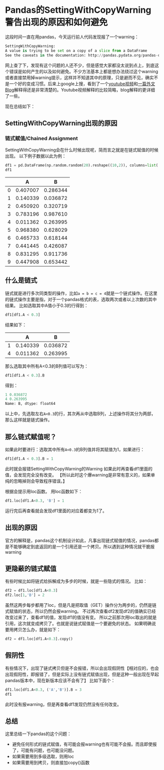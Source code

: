﻿# Pandas的SettingWithCopyWarning警告出现的原因和如何避免

这段时间一直在用pandas，今天运行前人代码发现报了一个warning：
```python
SettingWithCopyWarning: 
A value is trying to be set on a copy of a slice from a DataFrame 
See the caveats in the documentation: http://pandas.pydata.org/pandas-docs/stable/indexing.html#indexing-view-versus-copy
```

网上查了下，发现有这个问题的人还不少，但是感觉大家都没太说到点上，到底这个错误是如何产生的以及如何避免。不少方法基本上都是想办法绕过这个warning或者直接禁用掉warning提示，这样并不知道其中的原理，只是避而不见，确实不是一个好的变成习惯。后来上google上搜，看到了一个[youtube视频](https://www.youtube.com/watch?v=4R4WsDJ-KVc)和[一篇外文Blog](https://www.dataquest.io/blog/settingwithcopywarning/)解释得还是非常清楚的。Youtube视频解释的比较简略，blog解释的更详细了一些。 

现在总结如下：

## SettingWithCopyWarning出现的原因

### 链式赋值/Chained Assignment
SettingWithCopyWarning会在什么时候出现呢，简而言之就是在链式赋值的时候出现。 
以下例子数据以此为例：

```python
df1 = pd.DataFrame(np.random.random(20).reshape((10,2)), columns=list('AB'))
df1
```

<table>
<thead>
<tr>
  <th></th>
  <th>A</th>
  <th>B</th>
</tr>
</thead>
<tbody><tr>
  <td>0</td>
  <td>0.407007</td>
  <td>0.286344</td>
</tr>
<tr>
  <td>1</td>
  <td>0.140339</td>
  <td>0.036872</td>
</tr>
<tr>
  <td>2</td>
  <td>0.450920</td>
  <td>0.320719</td>
</tr>
<tr>
  <td>3</td>
  <td>0.783196</td>
  <td>0.987610</td>
</tr>
<tr>
  <td>4</td>
  <td>0.011362</td>
  <td>0.263995</td>
</tr>
<tr>
  <td>5</td>
  <td>0.968380</td>
  <td>0.628029</td>
</tr>
<tr>
  <td>6</td>
  <td>0.465733</td>
  <td>0.618144</td>
</tr>
<tr>
  <td>7</td>
  <td>0.441445</td>
  <td>0.426087</td>
</tr>
<tr>
  <td>8</td>
  <td>0.831295</td>
  <td>0.911736</td>
</tr>
<tr>
  <td>9</td>
  <td>0.447908</td>
  <td>0.653442</td>
</tr>
</tbody></table>


## 什么是链式
链式就是进行多次同类型的操作，比如`a = b = c = 4`就是一个链式操作。在这里的链式操作主要是指，对于一个pandas格式的表，选取两次或者以上次数的其中结果。 
比如选取其中A值小于0.3的行得到：

```python
df1[df1.A < 0.3]
```

结果如下：
<table>
<thead>
<tr>
  <th></th>
  <th>A</th>
  <th>B</th>
</tr>
</thead>
<tbody><tr>
  <td>1</td>
  <td>0.140339</td>
  <td>0.036872</td>
</tr>
<tr>
  <td>4</td>
  <td>0.011362</td>
  <td>0.263995</td>
</tr>
</tbody></table>


那么选取其中所有A<0.3的B列值可以写为：

```python
df1[df1.A < 0.3].B
```

得到：

```python
1 0.036872 
4 0.263995 
Name: B, dtype: float64
```

以上中，先选取左右`A<0.3`的行，其次再从中选取B列，上述操作将其分为两部，那么这样就是链式操作。

## 那么链式赋值呢？
如果此时要进行：选取其中所有`A<0.3`的B列值并将其赋值为1，如果进行：

```python
df1[df1.A < 0.3].B = 1
```

此时就会报错SettingWithCopyWarning的Warning 
如果此时再查看df1里面的值，会发现完全没有改变。 
【所以此时这个爆warning是非常有意义的，如果单纯的忽略掉则会导致程序错误。】

根据会提示用loc函数。 
用loc函数如下：

```python
df1.loc[df1.A<0.3, 'B'] = 1
```

运行完后再查看就会发现df1里面的对应着都变为1了。

## 出现的原因
官方的解释是，pandas这个机制设计如此，凡事出现链式赋值的情况，pandas都是不能够确定到底返回的是一个引用还是一个拷贝。所以遇到这种情况就干脆报warning

## 更隐蔽的链式赋值
有些时候比如将链式给拆解成为多步的时候，就是一些隐式的情况。 
比如：

```python
df2 = df1.loc[df1.A<0.3]
df2.loc[1,'B'] = 2
```

虽然这两步每步都用了loc，但是凡是把取值（GET）操作分为两步的，仍然是链式赋值的状态，所以仍然会报warning。 
不过再次查看df2发现df2的值确实已经改变过来了，查看df1的值，发现df1的值没有变。 
所以之前那次用loc取出的就是引用，这次就变成拷贝了。也就是说链式赋值是一个要避免的状态。 
如果明确说要用拷贝怎么办，就是如下：

```python
df2 = df1.loc[df1.A<0.3].copy()
```

## 假阴性
有些情况下，出现了链式拷贝但是不会报错，所以会出现假阴性【相对应的，也会出现假阳性，即报错了，但是实际上没有链式赋值出现，但是这种一般出现在早起pandas版本中，现在新版本应该不会有了】 
比如下面个：

```python
df1.loc[df1.A<0.3, ('A','B')].B = 3
df1
```

此时没有报warning，但是再查看df1发现仍然没有任何改变。

## 总结
这里总结一下pandas的这个问题：

- 避免任何形式的链式赋值，有可能会报warning也有可能不会报。而且即使报了，可能有问题，也可能没问题。
- 如果需要用到多级选取，则用loc
- 如果需要用到拷贝，则直接加copy()函数
